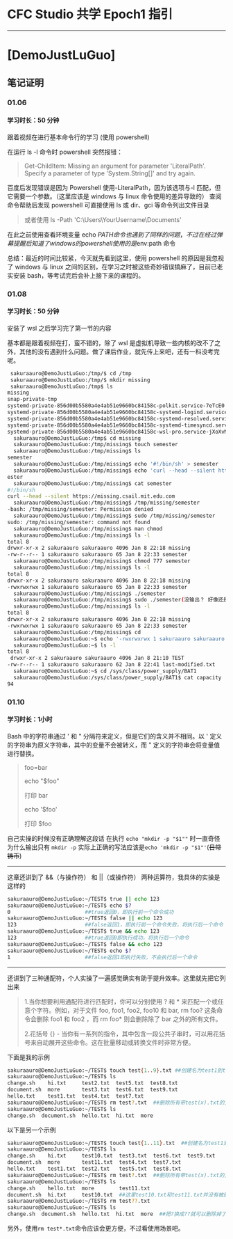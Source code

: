# CFC Studio 共学 Epoch1 指引

---

# [DemoJustLuGuo]

## 笔记证明

<!-- Content_START --> 
### 01.06

#### 学习时长：50 分钟

跟着视频在进行基本命令行的学习 (使用 powershell)

在运行 ls -l 命令时 powershell 突然报错：

> Get-ChildItem: Missing an argument for parameter 'LiteralPath'. Specify a parameter of type 'System.String[]' and try again.

百度后发现错误是因为 Powershell 使用-LiteralPath，因为该选项与-l 匹配，但它需要一个参数。（这里应该是 windows 与 linux 命令使用的差异导致的）
查阅命令帮助后发现 powershell 可直接使用 ls 或 dir、gci 等命令列出文件目录

> 或者使用 ls -Path 'C:\Users\YourUsername\Documents'

在此之前使用查看环境变量 echo $PATH命令也遇到了同样的问题，不过在经过弹幕提醒后知道了windows的powershell使用的是$env:path 命令

总结：最近的时间比较紧，今天就先看到这里，使用 powershell 的原因是我忽视了 windows 与 linux 之间的区别，在学习之时被这些奇妙错误搞麻了，目前已老实安装 bash，等考试完后会补上接下来的课程的。

### 01.08

#### 学习时长：50 分钟

安装了 wsl 之后学习完了第一节的内容

基本都是跟着视频在打，蛮不错的，除了 wsl 是虚拟机导致一些内核的改不了之外，其他的没有遇到什么问题。做了课后作业，就先传上来吧，还有一科没考完呢。

```bash
 sakuraauro@DemoJustLuGuo:/tmp/$ cd /tmp
 sakuraauro@DemoJustLuGuo:/tmp/$ mkdir missing
 sakuraauro@DemoJustLuGuo:/tmp$ ls
missing
snap-private-tmp
systemd-private-856d00b5580a4e4ab51e9660bc84158c-polkit.service-7eTcE0
systemd-private-856d00b5580a4e4ab51e9660bc84158c-systemd-logind.service-kBkmIl
systemd-private-856d00b5580a4e4ab51e9660bc84158c-systemd-resolved.service-uWN9Q6
systemd-private-856d00b5580a4e4ab51e9660bc84158c-systemd-timesyncd.service-kXJsTp
systemd-private-856d00b5580a4e4ab51e9660bc84158c-wsl-pro.service-jXoXvM
  sakuraauro@DemoJustLuGuo:/tmp$ cd missing
  sakuraauro@DemoJustLuGuo:/tmp/missing$ touch semester
  sakuraauro@DemoJustLuGuo:/tmp/missing$ ls
semester
  sakuraauro@DemoJustLuGuo:/tmp/missing$ echo '#!/bin/sh' > semester
  sakuraauro@DemoJustLuGuo:/tmp/missing$ echo 'curl --head --silent https://missing.csail.mit.edu' >> sem
ester
  sakuraauro@DemoJustLuGuo:/tmp/missing$ cat semester
#!/bin/sh
curl --head --silent https://missing.csail.mit.edu.com
  sakuraauro@DemoJustLuGuo:/tmp/missing$ /tmp/missing/semester
-bash: /tmp/missing/semester: Permission denied
  sakuraauro@DemoJustLuGuo:/tmp/missing$ sudo /tmp/missing/semester
sudo: /tmp/missing/semester: command not found
  sakuraauro@DemoJustLuGuo:/tmp/missing$ man chmod
  sakuraauro@DemoJustLuGuo:/tmp/missing$ ls -l
total 8
drwxr-xr-x 2 sakuraauro sakuraauro 4096 Jan 8 22:18 missing
-rw-r--r-- 1 sakuraauro sakuraauro 65 Jan 8 22:33 semester
  sakuraauro@DemoJustLuGuo:/tmp/missing$ chmod 777 semester
  sakuraauro@DemoJustLuGuo:/tmp/missing$ ls -l
total 8
drwxr-xr-x 2 sakuraauro sakuraauro 4096 Jan 8 22:18 missing
-rwxrwxrwx 1 sakuraauro sakuraauro 65 Jan 8 22:33 semester
  sakuraauro@DemoJustLuGuo:/tmp/missing$ ./semester
  sakuraauro@DemoJustLuGuo:/tmp/missing$ sudo ./semester(没输出？ 好像还是执行不出来)
  sakuraauro@DemoJustLuGuo:/tmp/missing$ ls -l
total 8
drwxr-xr-x 2 sakuraauro sakuraauro 4096 Jan 8 22:18 missing
-rwxrwxrwx 1 sakuraauro sakuraauro 65 Jan 8 22:33 semester
  sakuraauro@DemoJustLuGuo:/tmp/missing$ cd
  sakuraauro@DemoJustLuGuo:~$ echo '-rwxrwxrwx 1 sakuraauro sakuraauro 65 Jan 8 22:33 semester' > last-modified.txt
  sakuraauro@DemoJustLuGuo:~$ ls -l
total 8
 drwxr-xr-x 2 sakuraauro sakuraauro 4096 Jan 8 21:10 TEST
-rw-r--r-- 1 sakuraauro sakuraauro 62 Jan 8 22:41 last-modified.txt
  sakuraauro@DemoJustLuGuo:~$ cd /sys/class/power_supply/BAT1
  sakuraauro@DemoJustLuGuo:/sys/class/power_supply/BAT1$ cat capacity
94
```
### 01.10

#### 学习时长：1小时

Bash 中的字符串通过 ' 和 " 分隔符来定义，但是它们的含义并不相同。以 ' 定义的字符串为原义字符串，其中的变量不会被转义，而 " 定义的字符串会将变量值进行替换。

>  foo=bar
>
>  echo "$foo"
> 
>  打印 bar
> 
>  echo '$foo'
> 
>  打印 $foo

自己实操的时候没有正确理解这段话
在执行 `echo "mkdir -p "$1""` 时一直奇怪为什么输出只有 `mkdir -p`
实际上正确的写法应该是`echo 'mkdir -p "$1"'`(~~~~日常铸币~~~~)

___

这章还讲到了 &&（与操作符） 和 ||（或操作符）  两种运算符，我具体的实操是这样的

```bash
sakuraauro@DemoJustLuGuo:~/TEST$ true || echo 123
sakuraauro@DemoJustLuGuo:~/TEST$ echo $?
0                        ##true返回0，即执行前一个命令成功
sakuraauro@DemoJustLuGuo:~/TEST$ false || echo 123
123                      ##false返回1，即执行前一个命令失败，将执行后一个命令
sakuraauro@DemoJustLuGuo:~/TEST$ true && echo 123
123                      ##true返回0即执行成功，将执行后一个命令
sakuraauro@DemoJustLuGuo:~/TEST$ false && echo 123
sakuraauro@DemoJustLuGuo:~/TEST$ echo $?
1                        ##false返回1即执行失败，不会执行后一个命令
```

___

还讲到了三种通配符，个人实操了一遍感觉确实有助于提升效率。这里就先把它列出来

>1.当你想要利用通配符进行匹配时，你可以分别使用 ? 和 * 来匹配一个或任意个字符。例如，对于文件 foo, foo1, foo2, foo10 和 bar, rm foo? 这条命令会删除 foo1 和 foo2 ，而 rm foo* 则会删除除了 bar 之外的所有文件。
>
>2.花括号 {} - 当你有一系列的指令，其中包含一段公共子串时，可以用花括号来自动展开这些命令。这在批量移动或转换文件时非常方便。

下面是我的示例

```bash
sakuraauro@DemoJustLuGuo:~/TEST$ touch test{1..9}.txt ##创建名为test1到test9的txt文件
sakuraauro@DemoJustLuGuo:~/TEST$ ls
change.sh    hi.txt     test2.txt  test5.txt  test8.txt
document.sh  more       test3.txt  test6.txt  test9.txt
hello.txt    test1.txt  test4.txt  test7.txt
sakuraauro@DemoJustLuGuo:~/TEST$ rm test?.txt  ##删除所有带test(x).txt的文件（好像只在10以内有效？）
sakuraauro@DemoJustLuGuo:~/TEST$ ls
change.sh  document.sh  hello.txt  hi.txt  more
```

以下是另一个示例
```bash
sakuraauro@DemoJustLuGuo:~/TEST$ touch test{1..11}.txt  ##创建名为test1到test11的txt文件
sakuraauro@DemoJustLuGuo:~/TEST$ ls
change.sh    hi.txt     test10.txt  test3.txt  test6.txt  test9.txt
document.sh  more       test11.txt  test4.txt  test7.txt
hello.txt    test1.txt  test2.txt   test5.txt  test8.txt
sakuraauro@DemoJustLuGuo:~/TEST$ rm test?.txt  ##删除所有带test(x).txt的文件
sakuraauro@DemoJustLuGuo:~/TEST$ ls
change.sh    hello.txt  more        test11.txt
document.sh  hi.txt     test10.txt  ##这里test10.txt和test11.txt并没有被删除
sakuraauro@DemoJustLuGuo:~/TEST$ rm test??.txt
sakuraauro@DemoJustLuGuo:~/TEST$ ls
change.sh  document.sh  hello.txt  hi.txt  more  ##把?换成??就可以删除掉了
```
另外，使用`rm test*.txt`命令应该会更方便，不过看使用场景吧。

<!-- Content_END -->